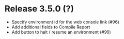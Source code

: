 # Release 3.5.0 (?)

- Specify environment id for the web console link (#96)
- Add additional fields to Compile Report
- Add button to halt / resume an environment (#99)
